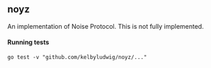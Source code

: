 ## noyz

An implementation of Noise Protocol. This is not fully implemented.

#### Running tests

`go test -v "github.com/kelbyludwig/noyz/..."`

